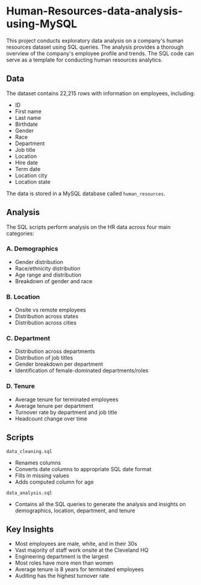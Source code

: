 # Human-Resources-data-analysis-using-MySQL
This project conducts exploratory data analysis on a company's human resources dataset using SQL queries.
The analysis provides a thorough overview of the company's employee profile and trends. The SQL code can serve as a template for conducting human resources analytics.

## Data
The dataset contains 22,215 rows with information on employees, including:
- ID
- First name
- Last name
- Birthdate
- Gender
- Race
- Department 
- Job title
- Location
- Hire date
- Term date
- Location city
- Location state

The data is stored in a MySQL database called `human_resources`.

## Analysis
The SQL scripts perform analysis on the HR data across four main categories:

### A. Demographics
- Gender distribution
- Race/ethnicity distribution
- Age range and distribution
- Breakdown of gender and race

### B. Location
- Onsite vs remote employees
- Distribution across states
- Distribution across cities

### C. Department
- Distribution across departments
- Distribution of job titles
- Gender breakdown per department
- Identification of female-dominated departments/roles

### D. Tenure 
- Average tenure for terminated employees
- Average tenure per department
- Turnover rate by department and job title
- Headcount change over time

## Scripts
`data_cleaning.sql`
- Renames columns
- Converts date columns to appropriate SQL date format
- Fills in missing values
- Adds computed column for age

`data_analysis.sql`
- Contains all the SQL queries to generate the analysis and insights on demographics, location, department, and tenure

## Key Insights
- Most employees are male, white, and in their 30s
- Vast majority of staff work onsite at the Cleveland HQ
- Engineering department is the largest 
- Most roles have more men than women
- Average tenure is 8 years for terminated employees
- Auditing has the highest turnover rate

